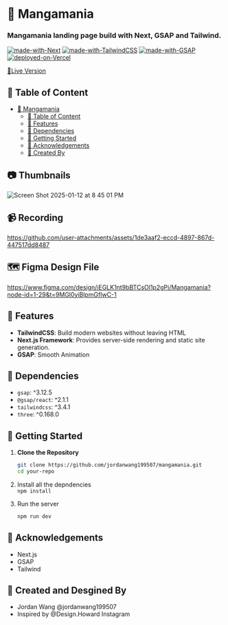 # 📖 Mangamania

### Mangamania landing page build with Next, GSAP and Tailwind.

[![made-with-Next](https://img.shields.io/badge/Made%20with-Next.js%20-success)](https://nextjs.org/)
[![made-with-TailwindCSS](https://img.shields.io/badge/Made%20with-TailwindCSS%20-blue)](https://tailwindcss.com/)
[![made-with-GSAP](https://img.shields.io/badge/Made%20with-GSAP%20-yellow)](https://woocommerce.com/)
[![deployed-on-Vercel](https://img.shields.io/badge/Deployed%20on-Vercel%20-orange)](https://vercel.com/)

[📖Live Version](https://mangamania-gules.vercel.app/)

## 📑 Table of Content
- [📖 Mangamania](#-mangamania)
  - [📑 Table of Content](#-table-of-content)
  - [🌟 Features](#-features)
  - [🧱 Dependencies](#-dependencies)
  - [🚀 Getting Started](#-getting-started)
  - [📘 Acknowledgements](#-acknowledgements)
  - [🔨 Created By](#-created-by)

## 📷 Thumbnails

![Screen Shot 2025-01-12 at 8 45 01 PM](https://github.com/user-attachments/assets/4c4715d1-343e-41f2-9079-b5b24682f888)

## 📹 Recording

https://github.com/user-attachments/assets/1de3aaf2-eccd-4897-867d-447517dd8487

## 🗺️ Figma Design File
https://www.figma.com/design/iEGLK1nt9bBTCsOl1p2gPi/Mangamania?node-id=1-29&t=9MGl0yiBlpmGfIwC-1

## 🌟 Features
- **TailwindCSS**: Build modern websites without leaving HTML
- **Next.js Framework**: Provides server-side rendering and static site generation.
- **GSAP**: Smooth Animation

## 🧱 Dependencies
- `gsap`: ^3.12.5
- `@gsap/react`: ^2.1.1
- `tailwindcss`: ^3.4.1
- `three`: ^0.168.0

## 🚀 Getting Started

1. **Clone the Repository**

   ```bash
   git clone https://github.com/jordanwang199507/mangamania.git
   cd your-repo
2. Install all the depndencies <br>
   `npm install`
3. Run the server
   ```sh
   npm run dev
   ```

## 📘 Acknowledgements
- Next.js
- GSAP
- Tailwind

## 🔨 Created and Desgined By
- Jordan Wang @jordanwang199507
- Inspired by @Design.Howard Instagram
